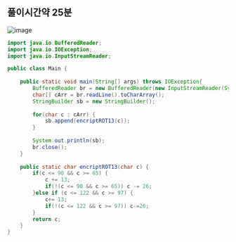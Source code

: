 ## 풀이시간약 25분
![image](https://user-images.githubusercontent.com/92290312/186900320-87657fc7-8882-4e0b-8100-1f79acc866d1.png)

```java
import java.io.BufferedReader;
import java.io.IOException;
import java.io.InputStreamReader;

public class Main {    
	 
    public static void main(String[] args) throws IOException{
        BufferedReader br = new BufferedReader(new InputStreamReader(System.in));
        char[] cArr = br.readLine().toCharArray();
        StringBuilder sb = new StringBuilder();
        
        for(char c : cArr) {
        	sb.append(encriptROT13(c));
        }
       
    	System.out.println(sb);
        br.close();
    }
    
    public static char encriptROT13(char c) {
    	if(c <= 90 && c >= 65) {
    		c += 13;
    		if(!(c <= 90 && c >= 65)) c -= 26;
    	}else if (c <= 122 && c >= 97) {
    		c+= 13;
    		if(!(c <= 122 && c >= 97)) c-=26;
    	}
    	return c;
    }
}

```
